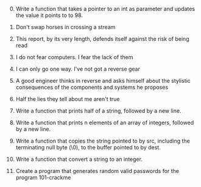 0.	Write a function that takes a pointer to an int as parameter and updates the value it points to to 98.

1.	 Don't swap horses in crossing a stream

2.	This report, by its very length, defends itself against the risk of being read

3.	I do not fear computers. I fear the lack of them

4.	I can only go one way. I've not got a reverse gear

5.	A good engineer thinks in reverse and asks himself about the stylistic consequences of the components and systems he proposes

6.	Half the lies they tell about me aren't true

7.	Write a function that prints half of a string, followed by a new line.

8.	Write a function that prints n elements of an array of integers, followed by a new line.

9.	Write a function that copies the string pointed to by src, including the terminating null byte (\0), to the buffer pointed to by dest.

10.	Write a function that convert a string to an integer.

11.	Create a program that generates random valid passwords for the program 101-crackme

